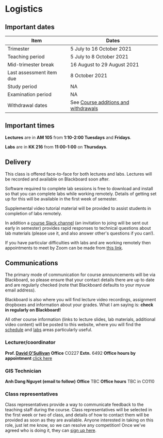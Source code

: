 # Logistics
## Important dates

Item | Dates
 -- | --
Trimester | 5 July to 16 October 2021
Teaching period | 5 July to 8 October 2021
Mid-trimester break | 16 August to 29 August 2021
Last assessment item due | 8 October 2021
Study period | NA
Examination period | NA
Withdrawal dates | See [Course additions and  withdrawals](https://www.wgtn.ac.nz/home/admisenrol/payments/withdrawalsrefunds "Course additions and withdrawals")

## Important times
**Lectures** are in **AM 105** from **1:10-2:00 Tuesdays** and **Fridays**.

**Labs** are in **KK 216** from **11:00-1:00** on **Thursdays**.

## Delivery
This class is offered face-to-face for both lectures and labs. Lectures will be recorded and available on Blackboard soon after.

Software required to complete lab sessions is free to download and install so that you can complete labs while working remotely. Details of getting set up for this will be available in the first week of semester.

Supplemental video tutorial material will be provided to assist students in completion of labs remotely.

In addition a [course Slack channel](https://vuwgeog315t22021.slack.com/ "Course slack channel") (an invitation to joing will be sent out early in semester) provides rapid responses to technical questions about lab materials (please use it, and also answer other's questions if you can!).

If you have particular difficulties with labs and are working remotely then appointments to meet by Zoom can be made from [this link](https://calendly.com/dosullivan "Schedule an office hours appointment").

## Communications
The primary mode of communication for course announcements will be via Blackboard, so please ensure that your contact details there are up to date and are regularly checked (note that Blackboard defaults to your myvuw email address).

Blackboard is also where you will find lecture video recordings, assignment dropboxes and information about your grades. What I am saying is: **check in regularly on Blackboard!**

All other course information (links to lecture slides, lab materials, additional video content) will be posted to this website, where you will find the [schedule](schedule.md) and [labs](labs.md) areas particularly useful.

### Lecturer/coordinator
**Prof. [David O'Sullivan](mailto:david.osullivan@vuw.ac.nz)**
**Office** CO227 **Extn.** 6492 **Office hours by appointment** [click here](https://calendly.com/dosullivan "Schedule an office hours appointment")

### GIS Technician
**Anh Dang Nguyet (email to follow)**
**Office** TBC **Office hours** TBC in CO110

### Class representatives
Class representatives provide a way to communicate feedback to the teaching staff during the course. Class representatives will be selected in the first week or two of class, and details of how to contact them will be provided as soon as they are available. Anyone interested in taking on this role, just let me know, so we can resolve any competition! Once we've agreed who is doing it, they can [sign up here](https://www.vuwsa.org.nz/class-representatives "VUWSA class representatives signup").
